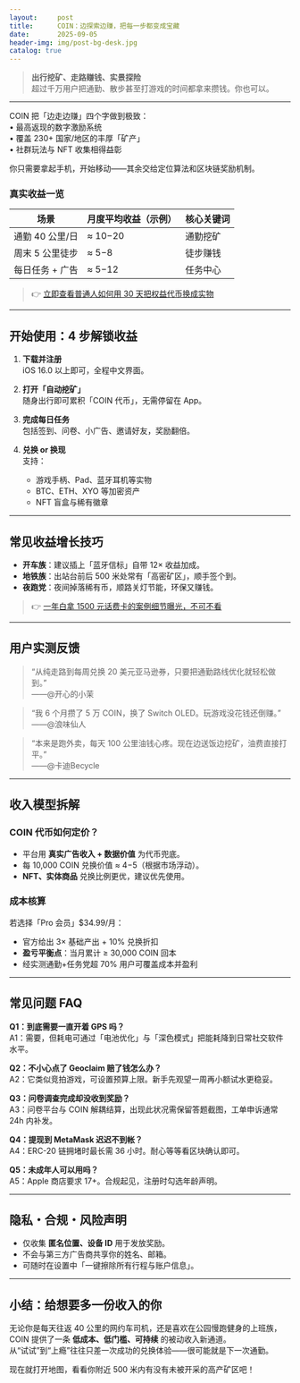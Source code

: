```yaml
---
layout:     post
title:      COIN：边探索边赚，把每一步都变成宝藏
date:       2025-09-05
header-img: img/post-bg-desk.jpg
catalog: true
---
```


> **出行挖矿、走路赚钱、实景探险**  
> 超过千万用户把通勤、散步甚至打游戏的时间都拿来攒钱。你也可以。

---

COIN 把「边走边赚」四个字做到极致：  
• 最高返现的数字激励系统  
• 覆盖 230+ 国家/地区的丰厚「矿产」  
• 社群玩法与 NFT 收集相得益彰

你只需要拿起手机，开始移动——其余交给定位算法和区块链奖励机制。

### 真实收益一览

| 场景 | 月度平均收益（示例） | 核心关键词 |
| --- | --- | --- |
| 通勤 40 公里/日 | ≈ $10-$20 | 通勤挖矿 |
| 周末 5 公里徒步 | ≈ $5-$8 | 徒步赚钱 |
| 每日任务 + 广告 | ≈ $5-$12 | 任务中心 |

> 👉 [立即查看普通人如何用 30 天把权益代币换成实物](https://okxdog.com/)

---

## 开始使用：4 步解锁收益

1. **下载并注册**  
   iOS 16.0 以上即可，全程中文界面。

2. **打开「自动挖矿」**  
   随身出行即可累积「COIN 代币」，无需停留在 App。

3. **完成每日任务**  
   包括签到、问卷、小广告、邀请好友，奖励翻倍。

4. **兑换 or 换现**  
   支持：  
   - 游戏手柄、Pad、蓝牙耳机等实物  
   - BTC、ETH、XYO 等加密资产  
   - NFT 盲盒与稀有徽章

---

## 常见收益增长技巧

- **开车族**：建议插上「蓝牙信标」自带 12× 收益加成。  
- **地铁族**：出站台前后 500 米处常有「高密矿区」，顺手签个到。  
- **夜跑党**：夜间掉落稀有币，顺路关灯节能，环保又赚钱。  

> 👉 [一年白拿 1500 元话费卡的案例细节曝光，不可不看](https://okxdog.com/)

---

## 用户实测反馈

> “从纯走路到每周兑换 20 美元亚马逊券，只要把通勤路线优化就轻松做到。”  
> ——@开心的小茉

> “我 6 个月攒了 5 万 COIN，换了 Switch OLED。玩游戏没花钱还倒赚。”  
> ——@浪味仙人

> “本来是跑外卖，每天 100 公里油钱心疼。现在边送饭边挖矿，油费直接打平。”  
> ——@卡迪Becycle

---

## 收入模型拆解

### COIN 代币如何定价？

- 平台用 **真实广告收入 + 数据价值** 为代币兜底。  
- 每 10,000 COIN 兑换价值 ≈ $4-$5（根据市场浮动）。  
- **NFT、实体商品** 兑换比例更优，建议优先使用。

### 成本核算  
若选择「Pro 会员」$34.99/月：  
- 官方给出 3× 基础产出 + 10% 兑换折扣  
- **盈亏平衡点**：当月累计 ≥ 30,000 COIN 回本  
- 经实测通勤+任务党超 70% 用户可覆盖成本并盈利

---

## 常见问题 FAQ

**Q1：到底需要一直开着 GPS 吗？**  
A1：需要，但耗电可通过「电池优化」与「深色模式」把能耗降到日常社交软件水平。

**Q2：不小心点了 Geoclaim 赔了钱怎么办？**  
A2：它类似竞拍游戏，可设置预算上限。新手先观望一周再小额试水更稳妥。

**Q3：问卷调查完成却没收到奖励？**  
A3：问卷平台与 COIN 解耦结算，出现此状况需保留答题截图，工单申诉通常 24h 内补发。

**Q4：提现到 MetaMask 迟迟不到帐？**  
A4：ERC-20 链拥堵时最长需 36 小时。耐心等等看区块确认即可。

**Q5：未成年人可以用吗？**  
A5：Apple 商店要求 17+。合规起见，注册时勾选年龄声明。

---

## 隐私・合规・风险声明

- 仅收集 **匿名位置、设备 ID** 用于发放奖励。  
- 不会与第三方广告商共享你的姓名、邮箱。  
- 可随时在设置中「一键擦除所有行程与账户信息」。

---

## 小结：给想要多一份收入的你

无论你是每天往返 40 公里的网约车司机，还是喜欢在公园慢跑健身的上班族，COIN 提供了一条 **低成本、低门槛、可持续** 的被动收入新通道。  
从“试试”到“上瘾”往往只差一次成功的兑换体验——很可能就是下一次通勤。

现在就打开地图，看看你附近 500 米内有没有未被开采的高产矿区吧！